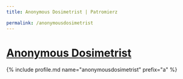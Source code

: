 ```yaml
---
title: Anonymous Dosimetrist | Patromierz

permalink: /anonymousdosimetrist
---
```


# [Anonymous Dosimetrist](https://patronite.pl/anonymousdosimetrist)

{% include profile.md name="anonymousdosimetrist" prefix="a" %}

